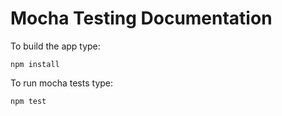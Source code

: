 # Mocha Testing Documentation

To build the app type:
```
npm install
```

To run mocha tests type:
```
npm test
```